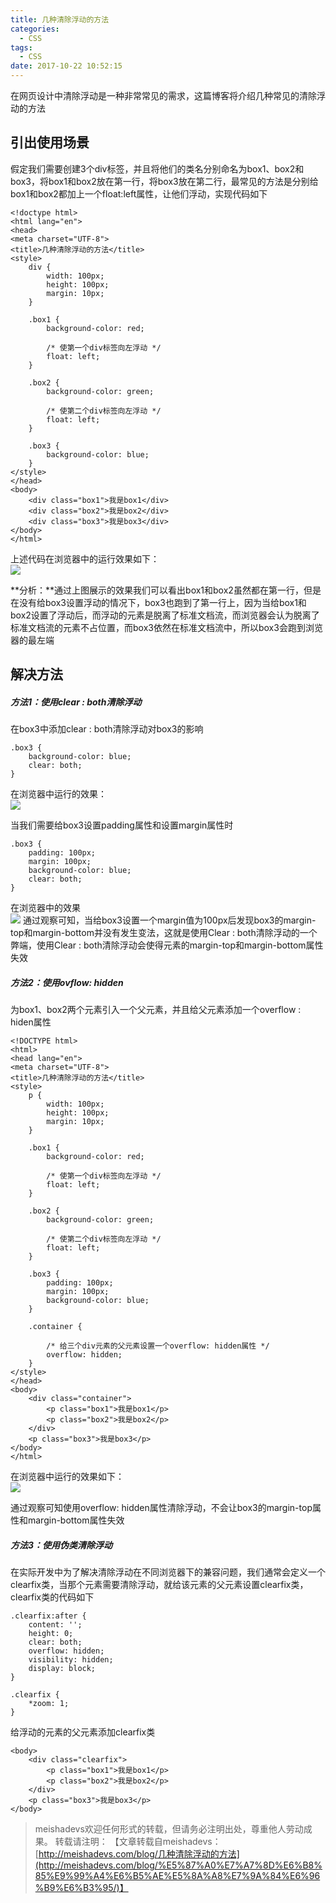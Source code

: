 ```yaml
---
title: 几种清除浮动的方法
categories:
  - CSS
tags:
  - CSS
date: 2017-10-22 10:52:15
---
```


在网页设计中清除浮动是一种非常常见的需求，这篇博客将介绍几种常见的清除浮动的方法
<!--more-->

## 引出使用场景
假定我们需要创建3个div标签，并且将他们的类名分别命名为box1、box2和box3，将box1和box2放在第一行，将box3放在第二行，最常见的方法是分别给box1和box2都加上一个float:left属性，让他们浮动，实现代码如下

	<!doctype html>
	<html lang="en">
	<head>
    <meta charset="UTF-8">
    <title>几种清除浮动的方法</title>
    <style>
        div {
            width: 100px;
            height: 100px;
            margin: 10px;
        }

        .box1 {
            background-color: red;

            /* 使第一个div标签向左浮动 */
            float: left;
        }

        .box2 {
            background-color: green;

            /* 使第二个div标签向左浮动 */
            float: left;
        }

        .box3 {
            background-color: blue;
        }
    </style>
	</head>
	<body>
    	<div class="box1">我是box1</div>
    	<div class="box2">我是box2</div>
    	<div class="box3">我是box3</div>
	</body>
	</html>

上述代码在浏览器中的运行效果如下：  
![](http://img.blog.csdn.net/20170111210847230)

**分析：**通过上图展示的效果我们可以看出box1和box2虽然都在第一行，但是在没有给box3设置浮动的情况下，box3也跑到了第一行上，因为当给box1和box2设置了浮动后，而浮动的元素是脱离了标准文档流，而浏览器会认为脱离了标准文档流的元素不占位置，而box3依然在标准文档流中，所以box3会跑到浏览器的最左端

## 解决方法

##### 方法1：使用clear : both清除浮动

在box3中添加clear : both清除浮动对box3的影响
	
	.box3 {
        background-color: blue;
        clear: both;
	}

在浏览器中运行的效果：  
![](http://img.blog.csdn.net/20170111215825961)

当我们需要给box3设置padding属性和设置margin属性时

	.box3 {
    	padding: 100px;
        margin: 100px;
        background-color: blue;
        clear: both;
    }

在浏览器中的效果  
![](http://img.blog.csdn.net/20170111220546278)
通过观察可知，当给box3设置一个margin值为100px后发现box3的margin-top和margin-bottom并没有发生变法，这就是使用Clear : both清除浮动的一个弊端，使用Clear : both清除浮动会使得元素的margin-top和margin-bottom属性失效

##### 方法2：使用ovflow: hidden
为box1、box2两个元素引入一个父元素，并且给父元素添加一个overflow : hiden属性

	<!DOCTYPE html>
	<html>
	<head lang="en">
    <meta charset="UTF-8">
    <title>几种清除浮动的方法</title>
    <style>
        p {
            width: 100px;
            height: 100px;
            margin: 10px;
        }

        .box1 {
            background-color: red;

            /* 使第一个div标签向左浮动 */
            float: left;
        }

        .box2 {
            background-color: green;

            /* 使第二个div标签向左浮动 */
            float: left;
        }

        .box3 {
            padding: 100px;
            margin: 100px;
            background-color: blue;
        }

        .container {

            /* 给三个div元素的父元素设置一个overflow: hidden属性 */
            overflow: hidden;
        }
    </style>
	</head>
	<body>
	    <div class="container">
	        <p class="box1">我是box1</p>
	        <p class="box2">我是box2</p>
	    </div>
	    <p class="box3">我是box3</p>
	</body>
	</html>

在浏览器中运行的效果如下：  
![](http://img.blog.csdn.net/20171022114447071)

通过观察可知使用overflow: hidden属性清除浮动，不会让box3的margin-top属性和margin-bottom属性失效

##### 方法3：使用伪类清除浮动
在实际开发中为了解决清除浮动在不同浏览器下的兼容问题，我们通常会定义一个clearfix类，当那个元素需要清除浮动，就给该元素的父元素设置clearfix类，clearfix类的代码如下

	.clearfix:after {
	    content: '';
	    height: 0;
	    clear: both;
	    overflow: hidden;
	    visibility: hidden;
	    display: block;
	}

    .clearfix {
        *zoom: 1;
    }

给浮动的元素的父元素添加clearfix类

	<body>
	    <div class="clearfix">
	        <p class="box1">我是box1</p>
	        <p class="box2">我是box2</p>
	    </div>
	    <p class="box3">我是box3</p>
	</body>

> meishadevs欢迎任何形式的转载，但请务必注明出处，尊重他人劳动成果。
转载请注明： 【文章转载自meishadevs：[http://meishadevs.com/blog/几种清除浮动的方法](http://meishadevs.com/blog/%E5%87%A0%E7%A7%8D%E6%B8%85%E9%99%A4%E6%B5%AE%E5%8A%A8%E7%9A%84%E6%96%B9%E6%B3%95/)】